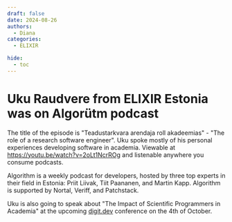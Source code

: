 ```yaml
---
draft: false
date: 2024-08-26
authors:
  - Diana
categories:
  - ELIXIR

hide:
  - toc
---
```


# Uku Raudvere from ELIXIR Estonia was on Algorütm podcast

The title of the episode is "Teadustarkvara arendaja roll akadeemias" - "The role of a research software engineer". Uku spoke mostly of his personal experiences developing software in academia. Viewable at https://youtu.be/watch?v=2oLt1NcrROg and listenable anywhere you consume podcasts. 

<!-- more -->
Algorithm is a weekly podcast for developers, hosted by three top experts in their field in Estonia: Priit Liivak, Tiit Paananen, and Martin Kapp. Algorithm is supported by Nortal, Veriff, and Patchstack.

Uku is also going to speak about "The Impact of Scientific Programmers in Academia" at the upcoming [digit.dev](https://digit.dev/speakers/) conference on the 4th of October. 

